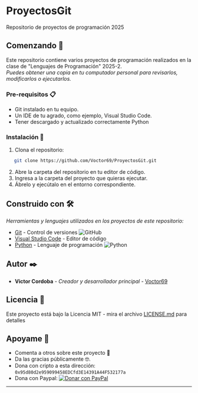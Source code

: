 # ProyectosGit

Repositorio de proyectos de programación 2025 

## Comenzando 🚀

Este repositorio contiene varios proyectos de programación realizados en la clase de "Lenguajes de Programación" 2025-2.  
_Puedes obtener una copia en tu computador personal para revisarlos, modificarlos o ejecutarlos._

### Pre-requisitos 📋

* Git instalado en tu equipo.
* Un IDE de tu agrado, como ejemplo, Visual Studio Code.
* Tener descargado y actualizado correctamente Python

### Instalación 🔧

1. Clona el repositorio:
```bash
   git clone https://github.com/Voctor69/ProyectosGit.git
```   
2. Abre la carpeta del repositorio en tu editor de código.
3. Ingresa a la carpeta del proyecto que quieras ejecutar.
4. Ábrelo y ejecútalo en el entorno correspondiente.

## Construido con 🛠️

_Herramientas y lenguajes utilizados en los proyectos de este repositorio:_

* [Git](https://git-scm.com/) - Control de versiones ![GitHub](https://img.shields.io/badge/GitHub-actions-2088FF?style=for-the-badge&logo=githubactions&logoColor=white)
* [Visual Studio Code](https://code.visualstudio.com/) - Editor de código
* [Python](https://www.python.org/) - Lenguaje de programación ![Python](https://img.shields.io/badge/Python-3.13-3776AB?style=for-the-badge&logo=python&logoColor=white)

## Autor ✒️

* **Victor Cordoba** - *Creador y desarrollador principal* - [Voctor69](https://github.com/Voctor69)

## Licencia 📄

Este proyecto está bajo la Licencia MIT - mira el archivo [LICENSE.md](LICENSE.md) para detalles

## Apoyame 🎁

* Comenta a otros sobre este proyecto 📢
* Da las gracias públicamente 🤓.
* Dona con cripto a esta dirección: `0x95d80d2e959099458EDCfd3E14391A44F532177a`
* Dona con Paypal: [![Donar con PayPal](https://img.shields.io/badge/Donar%20con-PayPal-00457C?logo=paypal&logoColor=white)](https://www.paypal.com/donate/?business=cordobavictorml@gmail.com&no_recurring=0&currency_code=USD) 

---
